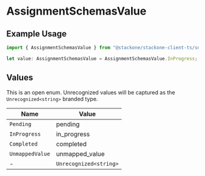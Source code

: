 # AssignmentSchemasValue

## Example Usage

```typescript
import { AssignmentSchemasValue } from "@stackone/stackone-client-ts/sdk/models/shared";

let value: AssignmentSchemasValue = AssignmentSchemasValue.InProgress;
```

## Values

This is an open enum. Unrecognized values will be captured as the `Unrecognized<string>` branded type.

| Name                   | Value                  |
| ---------------------- | ---------------------- |
| `Pending`              | pending                |
| `InProgress`           | in_progress            |
| `Completed`            | completed              |
| `UnmappedValue`        | unmapped_value         |
| -                      | `Unrecognized<string>` |